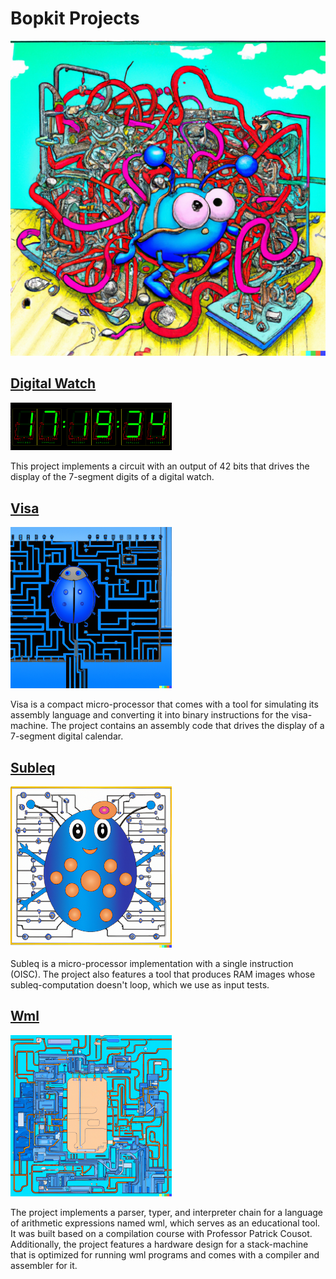 # Bopkit Projects

<p>
  <img
    src="https://github.com/mbarbin/bopkit/blob/assets/image/bopkit-projects.png?raw=true"
    width='512'
    alt="Logo"
  />
</p>

## [Digital Watch](digital-watch/)

<p>
  <img
    src="https://github.com/mbarbin/bopkit/blob/assets/image/digital-watch.png?raw=true"
    width='258'
    alt="Logo"
  />
</p>

This project implements a circuit with an output of 42 bits that drives the
display of the 7-segment digits of a digital watch.

## [Visa](visa/)

<p>
  <img
    src="https://github.com/mbarbin/bopkit/blob/assets/image/bopkit-visa.png?raw=true"
    width='258'
    alt="Logo"
  />
</p>

Visa is a compact micro-processor that comes with a tool for simulating its
assembly language and converting it into binary instructions for the
visa-machine. The project contains an assembly code that drives the display of a
7-segment digital calendar.

## [Subleq](subleq/)

<p>
  <img
    src="https://github.com/mbarbin/bopkit/blob/assets/image/bopkit-subleq.png?raw=true"
    width='258'
    alt="Logo"
  />
</p>

Subleq is a micro-processor implementation with a single instruction (OISC). The
project also features a tool that produces RAM images whose subleq-computation
doesn't loop, which we use as input tests.

## [Wml](wml/)

<p>
  <img
    src="https://github.com/mbarbin/bopkit/blob/assets/image/bopkit-wml.png?raw=true"
    width='258'
    alt="Logo"
  />
</p>

The project implements a parser, typer, and interpreter chain for a language of
arithmetic expressions named wml, which serves as an educational tool. It was
built based on a compilation course with Professor Patrick Cousot. Additionally,
the project features a hardware design for a stack-machine that is optimized for
running wml programs and comes with a compiler and assembler for it.
